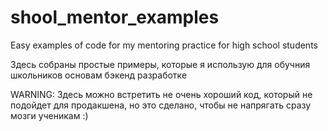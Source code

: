 # shool_mentor_examples
Easy examples of code for my mentoring practice for high school students

Здесь собраны простые примеры, которые я использую для обучния школьников основам бэкенд разработке

WARNING: Здесь можно встретить не очень хороший код, который не подойдет для продакшена, но это сделано, чтобы не напрягать сразу мозги ученикам :)
